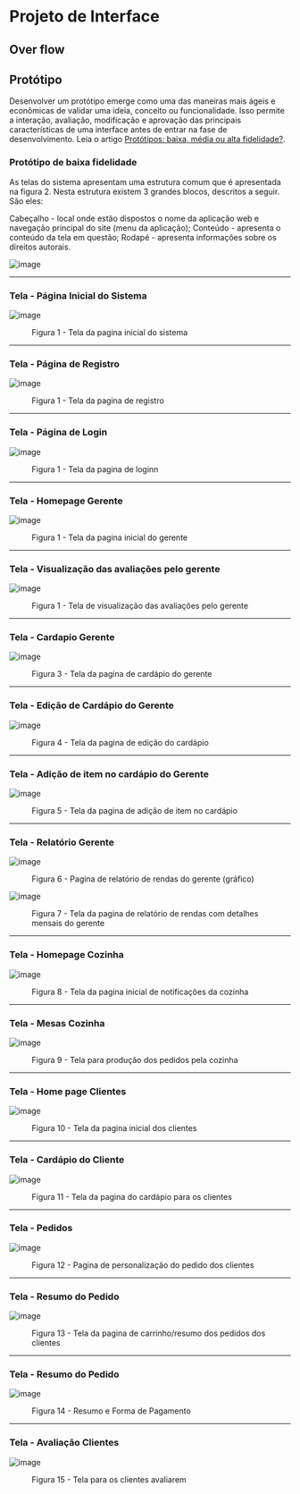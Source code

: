 
# Projeto de Interface

## Over flow



## Protótipo

Desenvolver um protótipo emerge como uma das maneiras mais ágeis e econômicas de validar uma ideia, conceito ou funcionalidade. Isso permite a interação, avaliação, modificação e aprovação das principais características de uma interface antes de entrar na fase de desenvolvimento. Leia o artigo [Protótipos: baixa, média ou alta fidelidade?](https://medium.com/ladies-that-ux-br/prot%C3%B3tipos-baixa-m%C3%A9dia-ou-alta-fidelidade-71d897559135).

### Protótipo de baixa fidelidade

As telas do sistema apresentam uma estrutura comum que é apresentada na figura 2. Nesta estrutura existem 3 grandes blocos, descritos a seguir. São eles:

Cabeçalho - local onde estão dispostos o nome da aplicação web e navegação principal do site (menu da aplicação);
Conteúdo - apresenta o conteúdo da tela em questão;
Rodapé - apresenta informações sobre os direitos autorais.

![image](https://github.com/ICEI-PUC-Minas-PMV-ADS/pmv-ads-2023-2-e1-proj-web-t1-easymenu/assets/144706915/54e7eaa2-4600-46c6-924c-8b950ea57f1e)

<hr>
<h3>Tela - Página Inicial do Sistema</h3>

![image](https://github.com/ICEI-PUC-Minas-PMV-ADS/pmv-ads-2023-2-e1-proj-web-t1-easymenu/assets/127908761/1110dff8-d870-4417-a2c6-109b86ead261)

<figure> 
    <figcaption><p>Figura 1 - Tela da pagina inicial do sistema</p>
</figure>

<hr>    
<h3>Tela - Página de Registro</h3>

![image](https://github.com/ICEI-PUC-Minas-PMV-ADS/pmv-ads-2023-2-e1-proj-web-t1-easymenu/assets/127908761/db8997de-e325-4ef0-b029-d4db1f818558)

<figure> 
    <figcaption><p>Figura 1 - Tela da pagina de registro </p>
</figure>

<hr>    
<h3>Tela - Página de Login</h3>
    
![image](https://github.com/ICEI-PUC-Minas-PMV-ADS/pmv-ads-2023-2-e1-proj-web-t1-easymenu/assets/127908761/2164949d-8bb8-4984-8eb8-18ee219dad7f)

<figure> 
    <figcaption><p>Figura 1 - Tela da pagina de loginn</p>
</figure>
<hr> 
<h3>Tela - Homepage Gerente</h3>

![image](https://github.com/ICEI-PUC-Minas-PMV-ADS/pmv-ads-2023-2-e1-proj-web-t1-easymenu/assets/144706915/f36a21e7-003a-4bce-b16d-db7ed01118a1)

<figure> 
    <figcaption><p>Figura 1 - Tela da pagina inicial do gerente</p>
</figure>

<hr>    
<h3><b>Tela - Visualização das avaliações pelo gerente</b></h3>

![image](https://github.com/ICEI-PUC-Minas-PMV-ADS/pmv-ads-2023-2-e1-proj-web-t1-easymenu/assets/144706915/d3cbd9b2-7dea-4676-a3dd-fdf4b05c8325)

<figure> 
    <figcaption><p>Figura 1 - Tela de visualização das avaliações pelo gerente</p>
</figure>

<hr>
<h3>Tela - Cardapio Gerente</h3>

![image](https://github.com/ICEI-PUC-Minas-PMV-ADS/pmv-ads-2023-2-e1-proj-web-t1-easymenu/assets/144157407/f179d8d8-f4fd-4884-8f75-0e5d1d5871f7)

<figure> 
    <figcaption><p>Figura 3 - Tela da pagina de cardápio do gerente</p>
</figure>

<hr>
<h3>Tela - Edição de Cardápio do Gerente</h3>

![image](https://github.com/ICEI-PUC-Minas-PMV-ADS/pmv-ads-2023-2-e1-proj-web-t1-easymenu/assets/144157407/b6647101-4fc9-4788-b137-6dd31e10bc2b)

<figure> 
    <figcaption><p>Figura 4 - Tela da pagina de edição do cardápio</p>
</figure>

<hr>
<h3>Tela - Adição de item no cardápio do Gerente</h3>

![image](https://github.com/ICEI-PUC-Minas-PMV-ADS/pmv-ads-2023-2-e1-proj-web-t1-easymenu/assets/144157407/2204938d-8bb4-4a79-9e6b-2787c612aea6)

<figure> 
    <figcaption><p>Figura 5 - Tela da pagina de adição de item no cardápio</p>
</figure>

<hr>
<h3>Tela - Relatório Gerente</h3>

![image](https://github.com/ICEI-PUC-Minas-PMV-ADS/pmv-ads-2023-2-e1-proj-web-t1-easymenu/assets/144157407/18566fc1-59d8-47bd-9c7d-ac448f1deb0b)

<figure> 
    <figcaption><p>Figura 6 - Pagina de relatório de rendas do gerente (gráfico)</p>
</figure>

![image](https://github.com/ICEI-PUC-Minas-PMV-ADS/pmv-ads-2023-2-e1-proj-web-t1-easymenu/assets/144157407/9031355c-af31-4b0b-b46e-06830e48ef25)

<figure> 
    <figcaption><p>Figura 7 - Tela da pagina de relatório de rendas com detalhes mensais do gerente</p>
</figure>


<hr>
<h3><b>Tela - Homepage Cozinha</b></h3>

![image](https://github.com/ICEI-PUC-Minas-PMV-ADS/pmv-ads-2023-2-e1-proj-web-t1-easymenu/assets/144157407/cc32a80b-a23c-436c-be9b-d33b935de94e)

<figure> 
    <figcaption><p>Figura 8 - Tela da pagina inicial de notificações da cozinha</p>
</figure>

<hr>
<h3><b>Tela - Mesas Cozinha</b></h3>

![image](https://github.com/ICEI-PUC-Minas-PMV-ADS/pmv-ads-2023-2-e1-proj-web-t1-easymenu/assets/144157407/63dc6213-40c2-429d-aeb9-c029b7c99fd7)


<figure> 
    <figcaption><p>Figura 9 - Tela para produção dos pedidos pela cozinha</p>
</figure>

<hr>
<h3><b>Tela - Home page Clientes</b></h3>

![image](https://github.com/ICEI-PUC-Minas-PMV-ADS/pmv-ads-2023-2-e1-proj-web-t1-easymenu/assets/144706915/c6bba821-85ff-4168-a378-fc11704c221c)

<figure> 
    <figcaption><p>Figura 10 - Tela da pagina inicial dos clientes</p>
</figure>

<hr>
<h3><b>Tela - Cardápio do Cliente</b></h3>

![image](https://github.com/ICEI-PUC-Minas-PMV-ADS/pmv-ads-2023-2-e1-proj-web-t1-easymenu/assets/144157407/d8ff3ceb-3828-4bb4-b256-d2572d460de5)

<figure> 
    <figcaption><p>Figura 11 - Tela da pagina do cardápio para os clientes</p>
</figure>

<hr>
<h3><b>Tela - Pedidos</b></h3>

![image](https://github.com/ICEI-PUC-Minas-PMV-ADS/pmv-ads-2023-2-e1-proj-web-t1-easymenu/assets/144706915/47df8a06-c7d7-46ee-98f8-2d373b6ca969)

<figure> 
    <figcaption><p>Figura 12 - Pagina de personalização do pedido dos clientes</p>
</figure>

<hr>
<h3><b>Tela - Resumo do Pedido</b></h3>

![image](https://github.com/ICEI-PUC-Minas-PMV-ADS/pmv-ads-2023-2-e1-proj-web-t1-easymenu/assets/144157407/16d5b3b8-5a44-4eed-9a90-49a8f9e6dd27)

<figure> 
    <figcaption><p>Figura 13 - Tela da pagina de carrinho/resumo dos pedidos dos clientes</p>
</figure>

<hr>
<h3><b>Tela - Resumo do Pedido</b></h3>

![image](https://github.com/ICEI-PUC-Minas-PMV-ADS/pmv-ads-2023-2-e1-proj-web-t1-easymenu/assets/144157407/5799f013-d47c-4f57-b712-4e8206013bbe)

<figure> 
    <figcaption><p>Figura 14 - Resumo e Forma de Pagamento</p>
</figure>

<hr>
<h3><b>Tela - Avaliação Clientes</b></h3>

![image](https://github.com/ICEI-PUC-Minas-PMV-ADS/pmv-ads-2023-2-e1-proj-web-t1-easymenu/assets/144157407/17dac157-b842-4ee9-b82f-5ac4368819e6)

<figure> 
    <figcaption><p>Figura 15 - Tela para os clientes avaliarem</p>
</figure>







